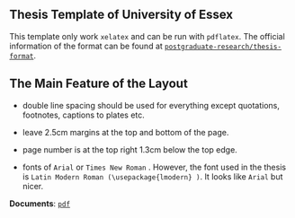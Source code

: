 ## Thesis Template of University of Essex

This template only work `xelatex` and can be run with `pdflatex`. The official information of the format can be found at [`postgraduate-research/thesis-format`](https://www.essex.ac.uk/student/postgraduate-research/thesis-format).


## The Main Feature of the Layout 

- double line spacing should be used for everything except quotations, footnotes, captions to plates etc.

- leave 2.5cm margins at the top and bottom of the page.

- page number is at the top right 1.3cm below the top edge.

- fonts of `Arial` or `Times New Roman` . However, the font used in the thesis is `Latin Modern Roman (\usepackage{lmodern} )`. It looks like `Arial` but nicer.

**Documents**: [`pdf`](https://github.com/davidycliao/phd-thesis/blob/main/Yen_Chieh_Liao_PhD_Dissertation.pdf)
